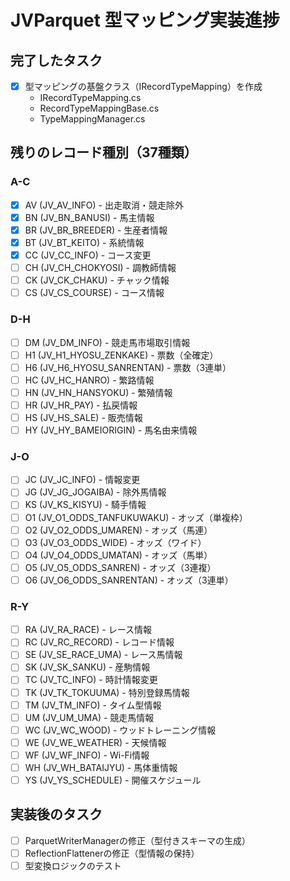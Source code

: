 # JVParquet 型マッピング実装進捗

## 完了したタスク
- [x] 型マッピングの基盤クラス（IRecordTypeMapping）を作成
  - IRecordTypeMapping.cs
  - RecordTypeMappingBase.cs
  - TypeMappingManager.cs

## 残りのレコード種別（37種類）

### A-C
- [x] AV (JV_AV_INFO) - 出走取消・競走除外
- [x] BN (JV_BN_BANUSI) - 馬主情報
- [x] BR (JV_BR_BREEDER) - 生産者情報
- [x] BT (JV_BT_KEITO) - 系統情報
- [x] CC (JV_CC_INFO) - コース変更
- [ ] CH (JV_CH_CHOKYOSI) - 調教師情報
- [ ] CK (JV_CK_CHAKU) - チャック情報
- [ ] CS (JV_CS_COURSE) - コース情報

### D-H
- [ ] DM (JV_DM_INFO) - 競走馬市場取引情報
- [ ] H1 (JV_H1_HYOSU_ZENKAKE) - 票数（全確定）
- [ ] H6 (JV_H6_HYOSU_SANRENTAN) - 票数（3連単）
- [ ] HC (JV_HC_HANRO) - 繁路情報
- [ ] HN (JV_HN_HANSYOKU) - 繁殖情報
- [ ] HR (JV_HR_PAY) - 払戻情報
- [ ] HS (JV_HS_SALE) - 販売情報
- [ ] HY (JV_HY_BAMEIORIGIN) - 馬名由来情報

### J-O
- [ ] JC (JV_JC_INFO) - 情報変更
- [ ] JG (JV_JG_JOGAIBA) - 除外馬情報
- [ ] KS (JV_KS_KISYU) - 騎手情報
- [ ] O1 (JV_O1_ODDS_TANFUKUWAKU) - オッズ（単複枠）
- [ ] O2 (JV_O2_ODDS_UMAREN) - オッズ（馬連）
- [ ] O3 (JV_O3_ODDS_WIDE) - オッズ（ワイド）
- [ ] O4 (JV_O4_ODDS_UMATAN) - オッズ（馬単）
- [ ] O5 (JV_O5_ODDS_SANREN) - オッズ（3連複）
- [ ] O6 (JV_O6_ODDS_SANRENTAN) - オッズ（3連単）

### R-Y
- [ ] RA (JV_RA_RACE) - レース情報
- [ ] RC (JV_RC_RECORD) - レコード情報
- [ ] SE (JV_SE_RACE_UMA) - レース馬情報
- [ ] SK (JV_SK_SANKU) - 産駒情報
- [ ] TC (JV_TC_INFO) - 時計情報変更
- [ ] TK (JV_TK_TOKUUMA) - 特別登録馬情報
- [ ] TM (JV_TM_INFO) - タイム型情報
- [ ] UM (JV_UM_UMA) - 競走馬情報
- [ ] WC (JV_WC_WOOD) - ウッドトレーニング情報
- [ ] WE (JV_WE_WEATHER) - 天候情報
- [ ] WF (JV_WF_INFO) - Wi-Fi情報
- [ ] WH (JV_WH_BATAIJYU) - 馬体重情報
- [ ] YS (JV_YS_SCHEDULE) - 開催スケジュール

## 実装後のタスク
- [ ] ParquetWriterManagerの修正（型付きスキーマの生成）
- [ ] ReflectionFlattenerの修正（型情報の保持）
- [ ] 型変換ロジックのテスト
